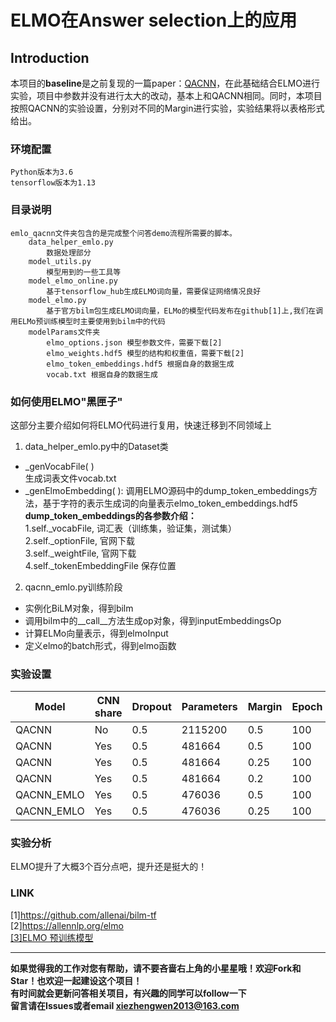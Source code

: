 # ELMO在Answer selection上的应用

## Introduction
本项目的**baseline**是之前复现的一篇paper：[QACNN](https://github.com/WenRichard/CNN-in-Answer-selection)，在此基础结合ELMO进行实验，项目中参数并没有进行太大的改动，基本上和QACNN相同。同时，本项目按照QACNN的实验设置，分别对不同的Margin进行实验，实验结果将以表格形式给出。  

### 环境配置

    Python版本为3.6
    tensorflow版本为1.13
    
### 目录说明
    
    emlo_qacnn文件夹包含的是完成整个问答demo流程所需要的脚本。
        data_helper_emlo.py
            数据处理部分
        model_utils.py
            模型用到的一些工具等
        model_elmo_online.py
            基于tensorflow_hub生成ELMO词向量，需要保证网络情况良好
        model_elmo.py
            基于官方bilm包生成ELMO词向量，ELMo的模型代码发布在github[1]上,我们在调用ELMo预训练模型时主要使用到bilm中的代码
        modelParams文件夹
            elmo_options.json 模型参数文件，需要下载[2]
            elmo_weights.hdf5 模型的结构和权重值，需要下载[2]
            elmo_token_embeddings.hdf5 根据自身的数据生成
            vocab.txt 根据自身的数据生成
        
### 如何使用ELMO"黑匣子"
这部分主要介绍如何将ELMO代码进行复用，快速迁移到不同领域上  
1. data_helper_emlo.py中的Dataset类  
  +  _genVocabFile( )  
   生成词表文件vocab.txt    
  + _genElmoEmbedding( ): 
  调用ELMO源码中的dump_token_embeddings方法，基于字符的表示生成词的向量表示elmo_token_embeddings.hdf5      
  **dump_token_embeddings的各参数介绍：**  
  1.self._vocabFile,  词汇表（训练集，验证集，测试集）  
  2.self._optionFile,  官网下载  
  3.self._weightFile,  官网下载  
  4.self._tokenEmbeddingFile   保存位置  
  
2. qacnn_emlo.py训练阶段  
  + 实例化BiLM对象，得到bilm
  + 调用bilm中的__call__方法生成op对象，得到inputEmbeddingsOp
  + 计算ELMo向量表示，得到elmoInput
  + 定义elmo的batch形式，得到elmo函数

### 实验设置
|Model|CNN share|Dropout|Parameters|Margin|Epoch|MAP|MRR|DATE|  
|-|-|-|-|-|-|-|-|-|    
|QACNN|No|0.5|2115200|0.5|100|0.655|0.673|2019.3.20|  
|QACNN|Yes|0.5|481664|0.5|100|0.684|0.697|2019.3.20|  
|QACNN|Yes|0.5|481664|0.25|100|0.668|0.674|2019.3.20|  
|QACNN|Yes|0.5|481664|0.2|100|0.690|0.695|2019.3.20|  
|QACNN_EMLO|Yes|0.5|476036|0.5|100|0.711|0.729|2019.4.12| 
|QACNN_EMLO|Yes|0.5|476036|0.25|100|0.721|0.735|2019.4.12| 


### 实验分析
ELMO提升了大概3个百分点吧，提升还是挺大的！  

### LINK
[1]https://github.com/allenai/bilm-tf  
[2]https://allennlp.org/elmo  
[[3]ELMO 预训练模型](https://www.cnblogs.com/jiangxinyang/p/10235054.html)

--------------------------------------------------------------
**如果觉得我的工作对您有帮助，请不要吝啬右上角的小星星哦！欢迎Fork和Star！也欢迎一起建设这个项目！**    
**有时间就会更新问答相关项目，有兴趣的同学可以follow一下**  
**留言请在Issues或者email xiezhengwen2013@163.com**

   

